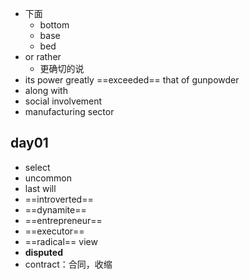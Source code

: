 - 下面
	- bottom
	- base
	- bed
- or rather
	- 更确切的说
- its power greatly ==exceeded== that of gunpowder
- along with
- social involvement
- manufacturing sector


## day01
- select
- uncommon
- last will
- ==introverted==
- ==dynamite==
- ==entrepreneur==
- ==executor==
- ==radical== view
- **disputed**
- contract：合同，收缩